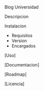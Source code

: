 Blog Universidad

Descripcion

Instalacion
- Requisitos
- Version
- Encargados


[Uso]


[Documentacion]

[Roadmap]

[Licencia]
